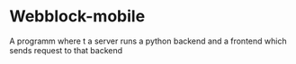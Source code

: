 # Webblock-mobile
A programm where t a server runs a python backend and a frontend which sends request to that backend
